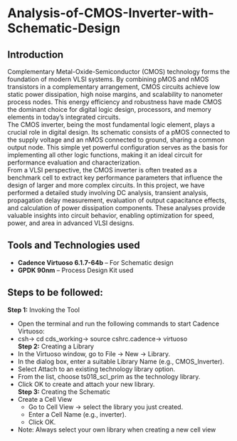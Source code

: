 # Analysis-of-CMOS-Inverter-with-Schematic-Design
 ## Introduction
 Complementary Metal-Oxide-Semiconductor (CMOS) technology forms the foundation of modern VLSI systems. By combining pMOS and nMOS transistors in a complementary arrangement, CMOS circuits achieve low static       power dissipation, high noise margins, and scalability to nanometer process nodes. This energy efficiency and robustness have made CMOS the dominant choice for digital logic design, processors, and memory         elements in today’s integrated circuits.<br>
The CMOS inverter, being the most fundamental logic element, plays a crucial role in digital design. Its schematic consists of a pMOS connected to the supply voltage and an nMOS connected to ground, sharing a     common output node. This simple yet powerful configuration serves as the basis for implementing all other logic functions, making it an ideal circuit for performance evaluation and characterization.<br>
From a VLSI perspective, the CMOS inverter is often treated as a benchmark cell to extract key performance parameters that influence the design of larger and more complex circuits. In this project, we have performed a detailed study involving DC analysis, transient analysis, propagation delay measurement, evaluation of output capacitance effects, and calculation of power dissipation components. These analyses provide valuable insights into circuit behavior, enabling optimization for speed, power, and area in advanced VLSI designs.

## Tools and Technologies used
- **Cadence Virtuoso 6.1.7-64b** – For Schematic design  
- **GPDK 90nm** – Process Design Kit used

## Steps to be followed:
 **Step 1:** Invoking the Tool
  - Open the terminal and run the following commands to start Cadence Virtuoso:
  - csh-> cd cds_working-> source cshrc.cadence-> virtuoso<br>
**Step 2:** Creating a Library
  - In the Virtuoso window, go to File → New → Library.
  - In the dialog box, enter a suitable Library Name (e.g., CMOS_Inverter).
  - Select Attach to an existing technology library option.
  - From the list, choose ts018_scl_prim as the technology library.
  - Click OK to create and attach your new library.<br>
**Step 3:** Creating the Schematic
  - Create a Cell View
    - Go to Cell View → select the library you just created.
    - Enter a Cell Name (e.g., inverter).
    - Click OK.
 - Note: Always select your own library when creating a new cell view



